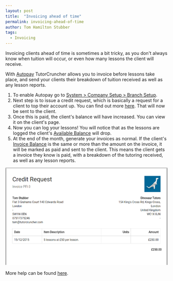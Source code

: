 ```yaml
---
layout: post
title:  "Invoicing ahead of time"
permalink: invoicing-ahead-of-time
author: Tom Hamilton Stubber
tags:
  - Invoicing
---
```

Invoicing clients ahead of time is sometimes a bit tricky, as you don't always know when tuition will occur, or even how many lessons the client will receive.

With [Autopay](http://help.tutorcruncher.com/setup/#what-is-autopay) TutorCruncher allows you to invoice before lessons take place, and send your clients their breakdown of tuition received as well as any lesson reports.

1. To enable Autopay go to [System > Company Setup > Branch Setup](https://secure.tutorcruncher.com/setup/branch/edit/).
2. Next step is to issue a credit request, which is basically a request for a client to top their account up. You can find out more [here](http://help.tutorcruncher.com/accounting/#credit-requests-and-client-balance). That will now be sent to the client.
3. Once this is paid, the client's balance will have increased. You can view it on the client's page.
4. Now you can log your lessons! You will notice that as the lessons are logged the client's [Available Balance](http://help.tutorcruncher.com/accounting/#what-is-the-available-balance) will drop.
5. At the end of the month, generate your invoices as normal. If the client's [Invoice Balance](http://help.tutorcruncher.com/accounting/#what-is-the-invoice-balance) is the same or more than the amount on the invoice, it will be marked as paid and sent to the client. This means the client gets a invoice they know is paid, with a breakdown of the tutoring received, as well as any lesson reports.

<a href="/img/blogs/credit-request.png" data-lightbox="lightbox" class="thumbnail">
  <img src="/img/blogs/credit-request.png" alt-text="TutorCruncher's Credit Request Form"/>
</a>

More help can be found [here](http://help.tutorcruncher.com/accounting/#credit-requests-and-client-balance).